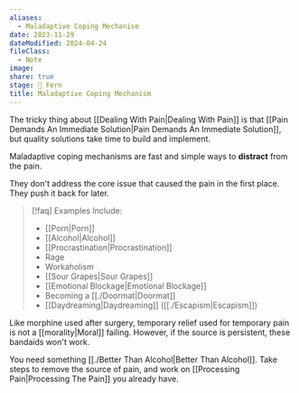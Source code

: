 ```yaml
---
aliases:
  - Maladaptive Coping Mechanism
date: 2023-11-29
dateModified: 2024-04-24
fileClass:
  - Note
image: 
share: true
stage: 🌿 Fern
title: Maladaptive Coping Mechanism
---
```


The tricky thing about [[Dealing With Pain|Dealing With Pain]] is that [[Pain Demands An Immediate Solution|Pain Demands An Immediate Solution]], but quality solutions take time to build and implement.

Maladaptive coping mechanisms are fast and simple ways to **distract** from the pain. 

They don't address the core issue that caused the pain in the first place. They push it back for later.

>[!faq] Examples Include: 
> - [[Porn|Porn]]
> - [[Alcohol|Alcohol]]
> - [[Procrastination|Procrastination]]
> - Rage
> - Workaholism
> - [[Sour Grapes|Sour Grapes]]
> - [[Emotional Blockage|Emotional Blockage]]
> - Becoming a [[./Doormat|Doormat]]
> - [[Daydreaming|Daydreaming]] ([[./Escapism|Escapism]])

Like morphine used after surgery, temporary relief used for temporary pain is not a [[morality|Moral]] failing. However, if the source is persistent, these bandaids won't work.

You need something [[./Better Than Alcohol|Better Than Alcohol]]. Take steps to remove the source of pain, and work on [[Processing Pain|Processing The Pain]] you already have.
